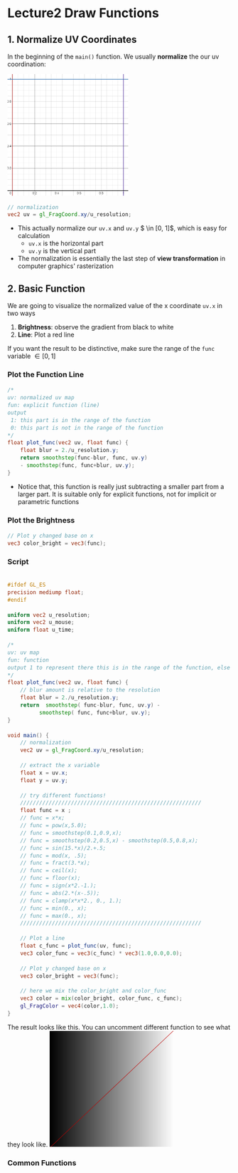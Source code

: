 # Lecture2 Draw Functions

## 1. Normalize UV Coordinates

In the beginning of the `main()` function. We usually **normalize** the our uv coordination:

<img src="./Lecture2.assets/image-20231116224029781.png" alt="image-20231116224029781" style="zoom:50%;" />

```glsl
// normalization
vec2 uv = gl_FragCoord.xy/u_resolution;
```
- This actually normalize our `uv.x` and `uv.y` $ \in [0, 1]$, which is easy for calculation
    - `uv.x` is the horizontal part
    - `uv.y` is the vertical part 
- The normalization is essentially the last step of **view transformation** in computer graphics' rasterization

## 2. Basic Function

We are going to visualize the normalized value of the x coordinate `uv.x` in two ways
1. **Brightness**: observe the gradient from black to white
2. **Line**: Plot a red line

If you want the result to be distinctive, make sure the range of the `func` variable $\in [0, 1]$

### Plot the Function Line
```glsl
/*
uv: normalized uv map
fun: explicit function (line)
output
 1: this part is in the range of the function
 0: this part is not in the range of the function
*/
float plot_func(vec2 uv, float func) {
    float blur = 2./u_resolution.y;    
    return smoothstep(func-blur, func, uv.y) 
    - smoothstep(func, func+blur, uv.y);
}
```
- Notice that, this function is really just subtracting a smaller part from a larger part. It is suitable only for explicit functions, not for implicit or parametric functions

### Plot the Brightness
```glsl
// Plot y changed base on x
vec3 color_bright = vec3(func);
```
### Script

```glsl

#ifdef GL_ES
precision mediump float;
#endif

uniform vec2 u_resolution;
uniform vec2 u_mouse;
uniform float u_time;

/*
uv: uv map
fun: function
output 1 to represent there this is in the range of the function, else output 0
*/
float plot_func(vec2 uv, float func) {
    // blur amount is relative to the resolution
    float blur = 2./u_resolution.y;    
    return  smoothstep( func-blur, func, uv.y) -
          smoothstep( func, func+blur, uv.y);
}

void main() {
    // normalization
    vec2 uv = gl_FragCoord.xy/u_resolution;

    // extract the x variable
    float x = uv.x;
    float y = uv.y;

    // try different functions!
    /////////////////////////////////////////////////////////
    float func = x ;
    // func = x*x;
    // func = pow(x,5.0);
    // func = smoothstep(0.1,0.9,x);
    // func = smoothstep(0.2,0.5,x) - smoothstep(0.5,0.8,x);
    // func = sin(15.*x)/2.+.5;
    // func = mod(x, .5);
    // func = fract(3.*x);
    // func = ceil(x);
    // func = floor(x);
    // func = sign(x*2.-1.);
    // func = abs(2.*(x-.5));
    // func = clamp(x*x*2., 0., 1.);
    // func = min(0., x);
    // func = max(0., x);
    /////////////////////////////////////////////////////////

    // Plot a line
    float c_func = plot_func(uv, func);
    vec3 color_func = vec3(c_func) * vec3(1.0,0.0,0.0);

    // Plot y changed base on x
    vec3 color_bright = vec3(func);

    // here we mix the color_bright and color_func
    vec3 color = mix(color_bright, color_func, c_func);
    gl_FragColor = vec4(color,1.0);
}

```
The result looks like this. You can uncomment different function to see what they look like.
<img src="./Lecture2.assets/image-20231116230104170.png" alt="image-20231116230104170" style="zoom: 60%;" />

### Common Functions
